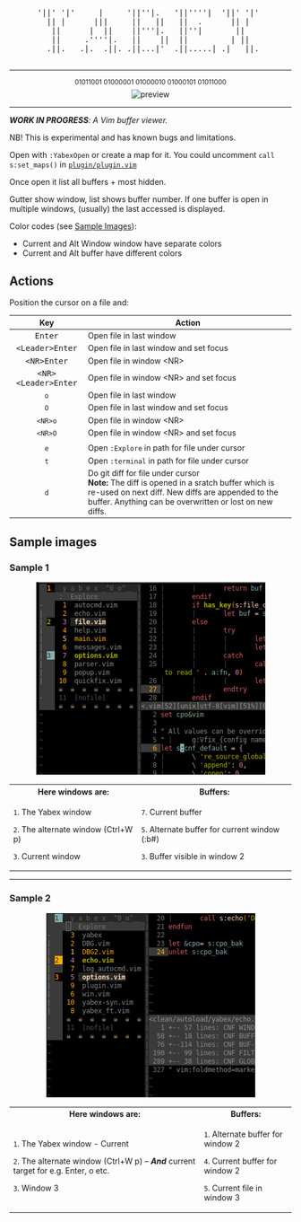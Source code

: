 <div align="center">
<pre>
'||' '|'     |     '||''|.   '||''''|  '||' '|' 
  || |      |||     ||   ||   ||  .      || |   
   ||      |  ||    ||'''|.   ||''|       ||    
   ||     .''''|.   ||    ||  ||         | ||   
  .||.   .|.  .||. .||...|'  .||.....| .|   ||. 



</pre>
</div>

---

<p align="center">
<sup>01011001 01000001 01000010 01000101 01011000</sup><br>
  <img src="https://user-images.githubusercontent.com/66746570/109393991-ebfde280-7924-11eb-818c-7bbb46674f76.png" alt="preview" />
</p>

---

<em>**WORK IN PROGRESS**: A Vim buffer viewer.</em>

NB! This is experimental and has known bugs and limitations.

Open with `:YabexOpen` or create a map for it. You could uncomment `call s:set_maps()` in [`plugin/plugin.vim`](https://github.com/Termplexed/yabex/blob/277053b4f763138f069d8d5824377e8877478e5d/plugin/plugin.vim#L35)

Once open it list all buffers + most hidden.

Gutter show window, list shows buffer number. If one buffer is open in multiple windows, (usually) the last accessed is displayed.

Color codes (see [Sample Images](#sample-images)):

* Current and Alt Window window have separate colors
* Current and Alt buffer have different colors

## Actions

Position the cursor on a file and:

|  Key | Action |
| :---: | --- |
| <kbd>Enter</kbd> | Open file in last window |
| <kbd>&lt;Leader&gt;Enter</kbd> | Open file in last window and set focus |
| <kbd>&lt;NR&gt;Enter</kbd> | Open file in window &lt;NR&gt; |
| <kbd>&lt;NR&gt;&lt;Leader&gt;Enter</kbd> | Open file in window &lt;NR&gt; and set focus |
| `o` | Open file in last window |
| `O` | Open file in last window and set focus |
| `<NR>o` | Open file in window &lt;NR&gt; |
| `<NR>O` | Open file in window &lt;NR&gt; and set focus |
| | |
| `e` | Open `:Explore` in path for file under cursor  |
| `t` | Open `:terminal` in path for file under cursor |
| `d` | Do git diff for file under cursor<br>**Note:** The diff is opened in a sratch buffer which is re-used on next diff. New diffs are appended to the buffer. Anything can be overwritten or lost on new diffs. |


## Sample images


### Sample 1

<p align="center">
<img src="https://raw.githubusercontent.com/Termplexed/res/master/img/yabex-sample-1.png" />
<table align=center>
  <tr>
    <th> Here windows are:</th>
    <th> Buffers:</th>
  </tr>
  <tr>
    <td>
      
`1`. The Yabex window

`2`. The alternate window (Ctrl+W p)

`3`. Current window
</td><td>

`7`. Current buffer

`5`. Alternate buffer for current window (:b#)

`3`. Buffer visible in window 2

</td>
</tr>
</table>
</p>

<hr/>


### Sample 2


<p align="center">
<img src="https://raw.githubusercontent.com/Termplexed/res/master/img/yabex-sample-3.png" />
<table align=center>
  <tr>
    <th> Here windows are:</th>
    <th> Buffers:</th>
  </tr>
  <tr>
    <td>
      
`1`. The Yabex window - Current

`2`. The alternate window (Ctrl+W p) – ***And*** current target for e.g. Enter, o etc.

`3`. Window 3
</td><td>

`1`. Alternate buffer for window 2

`4`. Current buffer for window 2

`5`. Current file in window 3

</td>
</tr>
</table>
</p>



